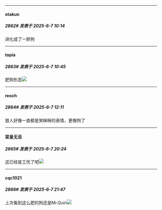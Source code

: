 ﻿
*****

####  otakun  
##### 2862#       发表于 2025-6-7 10:14

进化成了一胖狗


*****

####  topia  
##### 2863#       发表于 2025-6-7 10:45

肥狗形态<img src="https://static.stage1st.com/image/smiley/animal2017/030.png" referrerpolicy="no-referrer">


*****

####  reoch  
##### 2864#       发表于 2025-6-7 12:11

狼人好像一直都是笑眯眯的表情，更像狗了


*****

####  梁皇无忌  
##### 2865#       发表于 2025-6-7 20:24

这已经是工伤了吧<img src="https://static.stage1st.com/image/smiley/face2017/112.png" referrerpolicy="no-referrer">


*****

####  cqc1021  
##### 2866#       发表于 2025-6-7 21:47

上次看到这么肥的狗还是Mr.Quin<img src="https://static.stage1st.com/image/smiley/carton2017/335.gif" referrerpolicy="no-referrer">


